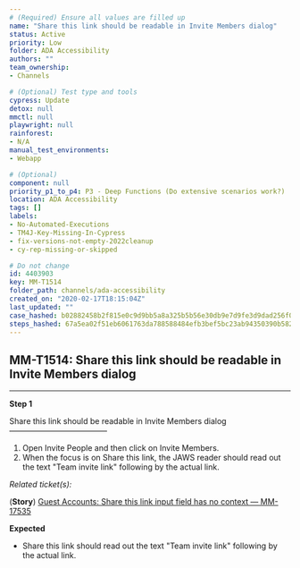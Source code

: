 ```yaml
---
# (Required) Ensure all values are filled up
name: "Share this link should be readable in Invite Members dialog"
status: Active
priority: Low
folder: ADA Accessibility
authors: ""
team_ownership: 
- Channels

# (Optional) Test type and tools
cypress: Update
detox: null
mmctl: null
playwright: null
rainforest: 
- N/A
manual_test_environments: 
- Webapp

# (Optional)
component: null
priority_p1_to_p4: P3 - Deep Functions (Do extensive scenarios work?)
location: ADA Accessibility
tags: []
labels: 
- No-Automated-Executions
- TM4J-Key-Missing-In-Cypress
- fix-versions-not-empty-2022cleanup
- cy-rep-missing-or-skipped

# Do not change
id: 4403903
key: MM-T1514
folder_path: channels/ada-accessibility
created_on: "2020-02-17T18:15:04Z"
last_updated: ""
case_hashed: b02882458b2f815e0c9d9bb5a8a325b5b56e30db9e7d9fe3d9dad256f0d1642750bb2ce6ea4de8f063e7ce854ae99ddc
steps_hashed: 67a5ea02f51eb6061763da788588484efb3bef5bc23ab94350390b582ffb1ca30b3e1ac8b6822ae95823d8035c911d68
---
```


## MM-T1514: Share this link should be readable in Invite Members dialog

---

**Step 1**

Share this link should be readable in Invite Members dialog\
–––––––––––––––––––––––––

1. Open Invite People and then click on Invite Members.
2. When the focus is on Share this link, the JAWS reader should read out the text "Team invite link" following by the actual link.

_Related ticket(s):_

(**Story**) [Guest Accounts: Share this link input field has no context — MM-17535](https://mattermost.atlassian.net/browse/MM-17535)

**Expected**

- Share this link should read out the text "Team invite link" following by the actual link.
